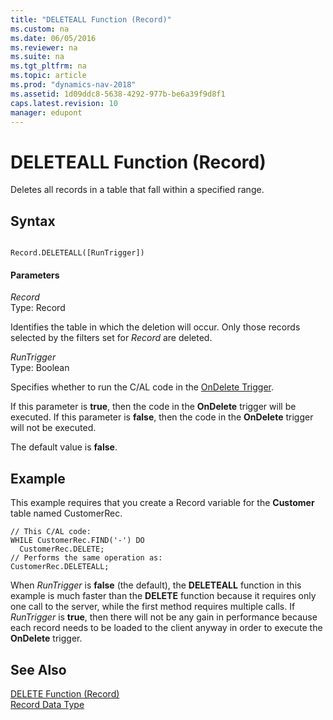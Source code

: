 ```yaml
---
title: "DELETEALL Function (Record)"
ms.custom: na
ms.date: 06/05/2016
ms.reviewer: na
ms.suite: na
ms.tgt_pltfrm: na
ms.topic: article
ms.prod: "dynamics-nav-2018"
ms.assetid: 1d09ddc8-5638-4292-977b-be6a39f9d8f1
caps.latest.revision: 10
manager: edupont
---
```

# DELETEALL Function (Record)
Deletes all records in a table that fall within a specified range.  
  
## Syntax  
  
```  
  
Record.DELETEALL([RunTrigger])  
```  
  
#### Parameters  
 *Record*  
 Type: Record  
  
 Identifies the table in which the deletion will occur. Only those records selected by the filters set for *Record* are deleted.  
  
 *RunTrigger*  
 Type: Boolean  
  
 Specifies whether to run the C/AL code in the [OnDelete Trigger](OnDelete-Trigger.md).  
  
 If this parameter is **true**, then the code in the **OnDelete** trigger will be executed. If this parameter is **false**, then the code in the **OnDelete** trigger will not be executed.  
  
 The default value is **false**.  
  
## Example  
 This example requires that you create a Record variable for the **Customer** table named CustomerRec.  
  
```  
// This C/AL code:  
WHILE CustomerRec.FIND('-') DO  
  CustomerRec.DELETE;  
// Performs the same operation as:  
CustomerRec.DELETEALL;  
```  
  
 When *RunTrigger* is **false** \(the default\), the **DELETEALL** function in this example is much faster than the **DELETE** function because it requires only one call to the server, while the first method requires multiple calls. If *RunTrigger* is **true**, then there will not be any gain in performance because each record needs to be loaded to the client anyway in order to execute the **OnDelete** trigger.  
  
## See Also  
 [DELETE Function \(Record\)](DELETE-Function--Record-.md)   
 [Record Data Type](Record-Data-Type.md)